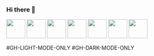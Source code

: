 ### Hi there 👋

<!--
**Karl-Gavois/Karl-Gavois** is a ✨ _special_ ✨ repository because its `README.md` (this file) appears on your GitHub profile.

Here are some ideas to get you started:

- 🔭 I’m currently working on ...
- 🌱 I’m currently learning ...
- 👯 I’m looking to collaborate on ...
- 🤔 I’m looking for help with ...
- 💬 Ask me about ...
- 📫 How to reach me: ...
- 😄 Pronouns: ...
- ⚡ Fun fact: ...
-->



<img src="https://cdn.jsdelivr.net/gh/devicons/devicon/icons/vscode/vscode-original.svg" height=50 width=50 />

<img src="https://cdn.jsdelivr.net/gh/devicons/devicon/icons/html5/html5-original.svg" height=50 width=50 />
            
<img src="https://cdn.jsdelivr.net/gh/devicons/devicon/icons/css3/css3-original.svg" height=50 width=50 />
          
<img src="https://cdn.jsdelivr.net/gh/devicons/devicon/icons/php/php-original.svg" height=50 width=50 />
            
<img src="https://cdn.jsdelivr.net/gh/devicons/devicon/icons/javascript/javascript-original.svg" height=50 width=50/>
<img src="https://cdn.jsdelivr.net/gh/devicons/devicon/icons/linkedin/linkedin-original.svg#GH-DARK-MODE-ONLY" height=50 width=50 #GH-DARK-MODE-ONLY />
<img src="https://cdn.jsdelivr.net/gh/devicons/devicon/icons/linkedin/linkedin-plain.svg#GH-LIGHT-MODE-ONLY" height=50 width=50 /#GH-LIGHT-MODE-ONLY>
          

          
          
          
          






#GH-LIGHT-MODE-ONLY
#GH-DARK-MODE-ONLY

